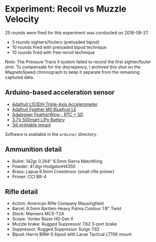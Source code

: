# Experiment: Recoil vs Muzzle Velocity

25 rounds were fired for this experiment was conducted on 2018-08-27.

- 5 rounds sighters/foulers (preloaded bipod)
- 10 rounds fired with preloaded bipod technique
- 10 rounds fired with free-recoil technique

Note: The Pressure Trace II system failed to record the first sighter/fouler shot. To compensate for the discrepency, I archived this shot on the MagnetoSpeed chronograph to keep it separate from the remaining captured data.


## Arduino-based acceleration sensor

- [Adafruit LIS3DH Triple-Axis Accelerometer](https://www.adafruit.com/product/2809)
- [Adafruit Feather M0 Bluefruit LE](https://www.adafruit.com/product/2995)
- [Adalogger FeatherWing - RTC + SD](https://www.adafruit.com/product/2922)
- [3.7V 500maH LiPo Battery](https://www.amazon.com/gp/product/B0798DV4BS/)
- [3d-printable mount](https://grabcad.com/library/3-axis-acceleration-sensor-mount-1)

Software is available in the `arduino/` directory.


## Ammunition detail

- Bullet: 142gr 0.264" 6.5mm Sierra MatchKing
- Powder: 41.6gr HodgdonH4350
- Brass: Lapua 6.5mm Creedmoor (small rifle primer)
- Primer: CCI BR-4


## Rifle detail

- Action: American Rifle Company Mausingfield
- Barrel: 6.5mm Bartlein Heavy Palma Contour 1:8" Twist
- Stock: Manners MCS-T2A
- Scope: Vortex Razor HD Gen II
- Muzzle brake: Rugged Suppressor 7.62 3-port brake
- Suppressor: Rugged Suppressor Surge 7.62
- Bipod: Harris BRM-S bipod with Larue Tactical LT706 mount
